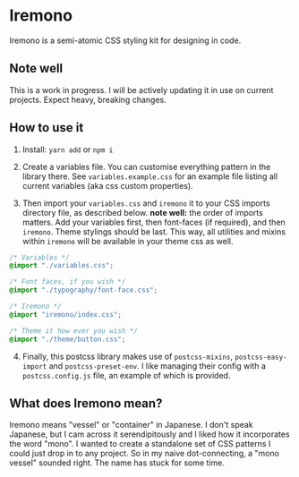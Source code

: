 # Iremono

Iremono is a semi-atomic CSS styling kit for designing in code.

## Note well

This is a work in progress. I will be actively updating it in use on current projects. Expect heavy, breaking changes.

## How to use it

1. Install: `yarn add` or `npm i`

2. Create a variables file. You can customise everything pattern in the library there. See `variables.example.css` for an example file listing all current variables (aka css custom properties).

3. Then import your `variables.css` and `iremono` it to your CSS imports directory file, as described below. **note well:** the order of imports matters. Add your variables first, then font-faces (if required), and then `iremono`. Theme stylings should be last. This way, all utilities and mixins within `iremono` will be available in your theme css as well.

```css
/* Variables */
@import "./variables.css";

/* Font faces, if you wish */
@import "./typography/font-face.css";

/* Iremono */
@import "iremono/index.css";

/* Theme it how ever you wish */
@import "./theme/button.css";
```

4. Finally, this postcss library makes use of `postcss-mixins`, `postcss-easy-import` and `postcss-preset-env`. I like managing their config with a `postcss.config.js` file, an example of which is provided.

## What does Iremono mean?

Iremono means "vessel" or "container" in Japanese. I don't speak Japanese, but I cam across it serendipitously and I liked how it incorporates the word "mono". I wanted to create a standalone set of CSS patterns I could just drop in to any project. So in my naive dot-connecting, a "mono vessel" sounded right. The name has stuck for some time.

